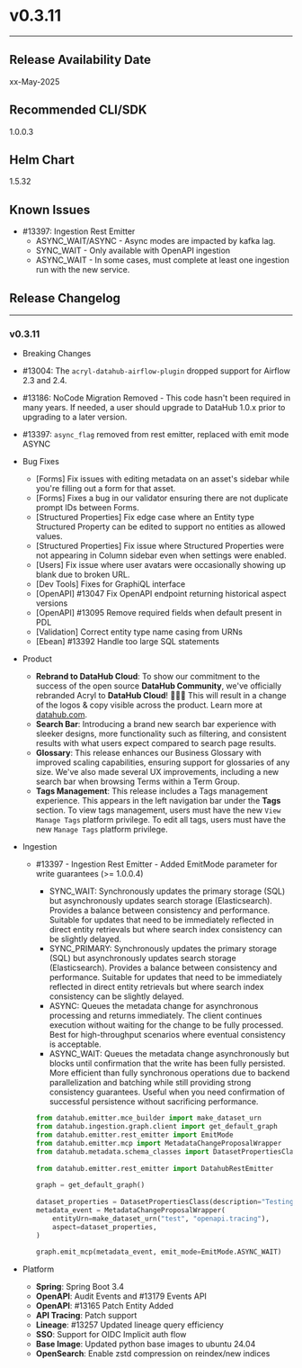 # v0.3.11

---

## Release Availability Date

xx-May-2025

## Recommended CLI/SDK

1.0.0.3

## Helm Chart

1.5.32

## Known Issues

- #13397: Ingestion Rest Emitter
  - ASYNC_WAIT/ASYNC - Async modes are impacted by kafka lag.
  - SYNC_WAIT - Only available with OpenAPI ingestion
  - ASYNC_WAIT - In some cases, must complete at least one ingestion run with the new service. 

## Release Changelog

---

### v0.3.11

- Breaking Changes

- #13004: The `acryl-datahub-airflow-plugin` dropped support for Airflow 2.3 and 2.4.
- #13186: NoCode Migration Removed - This code hasn't been required in many years. If needed, a user should upgrade to DataHub 1.0.x prior to upgrading to a later version.
- #13397: `async_flag` removed from rest emitter, replaced with emit mode ASYNC

- Bug Fixes

  - [Forms] Fix issues with editing metadata on an asset's sidebar while you're filling out a form for that asset.
  - [Forms] Fixes a bug in our validator ensuring there are not duplicate prompt IDs between Forms.
  - [Structured Properties] Fix edge case where an Entity type Structured Property can be edited to support no entities as allowed values.
  - [Structured Properties] Fix issue where Structured Properties were not appearing in Column sidebar even when settings were enabled.
  - [Users] Fix issue where user avatars were occasionally showing up blank due to broken URL.
  - [Dev Tools] Fixes for GraphiQL interface
  - [OpenAPI] #13047 Fix OpenAPI endpoint returning historical aspect versions
  - [OpenAPI] #13095 Remove required fields when default present in PDL
  - [Validation] Correct entity type name casing from URNs
  - [Ebean] #13392 Handle too large SQL statements

- Product

  - **Rebrand to DataHub Cloud**: To show our commitment to the success of the open source **DataHub Community**, we've officially rebranded Acryl to **DataHub Cloud**! 🎉🎉🎉 This will result in a change of the logos & copy visible across the product. Learn more at [datahub.com](https://datahub.com). 
  - **Search Bar**: Introducing a brand new search bar experience with sleeker designs, more functionality such as filtering, and consistent results with what users expect compared to search page results.
  - **Glossary**: This release enhances our Business Glossary with improved scaling capabilities, ensuring support for glossaries of any size. We've also made several UX improvements, including a new search bar when browsing Terms within a Term Group.
  - **Tags Management**: This release includes a Tags management experience. This appears in the left navigation bar under the **Tags** section. To view tags management, users must have the new `View Manage Tags` platform privilege. To edit all tags, users must have the new `Manage Tags` platform privilege. 

- Ingestion
  - #13397 - Ingestion Rest Emitter - Added EmitMode parameter for write guarantees (>= 1.0.0.4)
     - SYNC_WAIT: Synchronously updates the primary storage (SQL) but asynchronously updates search storage (Elasticsearch). Provides a balance between consistency and performance. Suitable for updates that need to be immediately reflected in direct entity retrievals but where search index consistency can be slightly delayed.
     - SYNC_PRIMARY: Synchronously updates the primary storage (SQL) but asynchronously updates search storage (Elasticsearch). Provides a balance between consistency and performance. Suitable for updates that need to be immediately reflected in direct entity retrievals but where search index consistency can be slightly delayed.
     - ASYNC: Queues the metadata change for asynchronous processing and returns immediately. The client continues execution without waiting for the change to be fully processed. Best for high-throughput scenarios where eventual consistency is acceptable.
     - ASYNC_WAIT: Queues the metadata change asynchronously but blocks until confirmation that the write has been fully persisted. More efficient than fully synchronous operations due to backend parallelization and batching while still providing strong consistency guarantees. Useful when you need confirmation of successful persistence without sacrificing performance.

     ```python
     from datahub.emitter.mce_builder import make_dataset_urn
     from datahub.ingestion.graph.client import get_default_graph
     from datahub.emitter.rest_emitter import EmitMode
     from datahub.emitter.mcp import MetadataChangeProposalWrapper
     from datahub.metadata.schema_classes import DatasetPropertiesClass
      
     from datahub.emitter.rest_emitter import DatahubRestEmitter
      
     graph = get_default_graph()
      
     dataset_properties = DatasetPropertiesClass(description="Testing openapi tracing")
     metadata_event = MetadataChangeProposalWrapper(
         entityUrn=make_dataset_urn("test", "openapi.tracing"),
         aspect=dataset_properties,
     )
      
     graph.emit_mcp(metadata_event, emit_mode=EmitMode.ASYNC_WAIT)
     ```

- Platform
   - **Spring**: Spring Boot 3.4  
   - **OpenAPI**: Audit Events and #13179 Events API 
   - **OpenAPI**: #13165 Patch Entity Added
   - **API Tracing**: Patch support
   - **Lineage**: #13257 Updated lineage query efficiency
   - **SSO**: Support for OIDC Implicit auth flow
   - **Base Image**: Updated python base images to ubuntu 24.04
   - **OpenSearch**: Enable zstd compression on reindex/new indices


